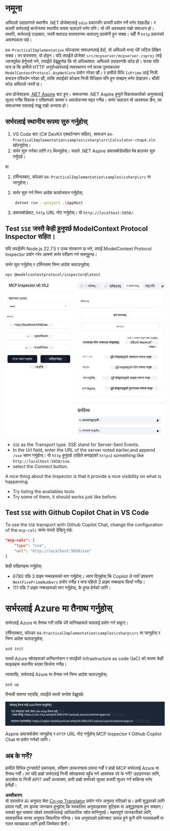 <!--
CO_OP_TRANSLATOR_METADATA:
{
  "original_hash": "5020a3e1a1c7f30c00f9e37f1fa208e3",
  "translation_date": "2025-05-17T14:07:12+00:00",
  "source_file": "04-PracticalImplementation/samples/csharp/README.md",
  "language_code": "ne"
}
-->
# नमूना

अघिल्लो उदाहरणले स्थानीय .NET प्रोजेक्टलाई `sdio` प्रकारसँग कसरी प्रयोग गर्ने भनेर देखाउँछ। र कसरी सर्भरलाई कन्टेनरमा स्थानीय रूपमा चलाउने भनेर पनि। यो धेरै अवस्थामा राम्रो समाधान हो। तथापि, सर्भरलाई टाढाबाट, जस्तै क्लाउड वातावरणमा चलाउनु उपयोगी हुन सक्छ। यहीँ नै `http` प्रकारको आवश्यकता पर्छ।

`04-PracticalImplementation` फोल्डरमा समाधानलाई हेर्दा, यो अघिल्लो भन्दा धेरै जटिल देखिन सक्छ। तर वास्तवमा, यो होइन। यदि तपाईंले प्रोजेक्ट `src/mcpserver/mcpserver.csproj` लाई ध्यानपूर्वक हेर्नुभयो भने, तपाईंले देख्नुहुनेछ कि यो अधिकांशत: अघिल्लो उदाहरणकै कोड हो। फरक यति मात्र छ कि हामीले HTTP अनुरोधहरूलाई व्यवस्थापन गर्न फरक पुस्तकालय `ModelContextProtocol.AspNetCore` प्रयोग गरेका छौं। र हामीले विधि `IsPrime` लाई निजी बनाउन परिवर्तन गरेका छौं, ताकि तपाईंको कोडमा निजी विधिहरू पनि हुन सक्छन् भनेर देखाउन। बाँकी कोड अघिल्लो जस्तै छ।

अरू प्रोजेक्टहरू [.NET Aspire](https://learn.microsoft.com/dotnet/aspire/get-started/aspire-overview) बाट हुन्। समाधानमा .NET Aspire हुनुले विकासकर्ताको अनुभवलाई सुधार गर्नेछ विकास र परीक्षणको क्रममा र अवलोकनमा मद्दत गर्नेछ। सर्भर चलाउन यो आवश्यक छैन, तर समाधानमा यसलाई राख्नु राम्रो अभ्यास हो।

## सर्भरलाई स्थानीय रूपमा सुरु गर्नुहोस्

1. VS Code बाट (C# DevKit एक्सटेन्सन सहित), समाधान `04-PracticalImplementation\samples\csharp\src\Calculator-chap4.sln` खोल्नुहोस्।
2. सर्भर सुरु गर्नका लागि `F5` थिच्नुहोस्। यसले .NET Aspire ड्यासबोर्डसहित वेब ब्राउजर सुरु गर्नुपर्छ।

वा

1. टर्मिनलबाट, फोल्डर `04-PracticalImplementation\samples\csharp\src` मा जानुहोस्।
2. सर्भर सुरु गर्न निम्न आदेश कार्यान्वयन गर्नुहोस्:
   ```bash
    dotnet run --project .\AppHost
   ```

3. ड्यासबोर्डबाट, `http` URL नोट गर्नुहोस्। यो `http://localhost:5058/`.

## Test `SSE` जस्तै केही हुनुपर्छ ModelContext Protocol Inspector सहित।

यदि तपाईंसँग Node.js 22.7.5 र उच्च संस्करण छ भने, तपाईं ModelContext Protocol Inspector प्रयोग गरेर आफ्नो सर्भर परीक्षण गर्न सक्नुहुन्छ।

सर्भर सुरु गर्नुहोस् र टर्मिनलमा निम्न आदेश चलाउनुहोस्:

```bash
npx @modelcontextprotocol/inspector@latest
```

![MCP Inspector](../../../../../translated_images/mcp_inspector.2939244613cb5a0549b83942e062bceb69083c3d7b331c8de991ecf6834d6904.ne.png)

- `SSE` as the Transport type. SSE stand for Server-Sent Events. 
- In the Url field, enter the URL of the server noted earlier,and append `/sse` चयन गर्नुहोस्। यो `http` हुनुपर्छ (पहिले बनाइएको `https`) something like `http://localhost:5058/sse`.
- select the Connect button.

A nice thing about the Inspector is that it provide a nice visibility on what is happening.

- Try listing the availables tools
- Try some of them, it should works just like before.


## Test `SSE` with Github Copilot Chat in VS Code

To use the `SSE` transport with Github Copilot Chat, change the configuration of the `mcp-calc` सर्भर यस्तो देखिनु पर्छ:

```json
"mcp-calc": {
    "type": "sse",
    "url": "http://localhost:5058/sse"
}
```

केही परीक्षणहरू गर्नुहोस्:
- 6780 पछि 3 प्राइम नम्बरहरूको माग गर्नुहोस्। ध्यान दिनुहोस् कि Copilot ले नयाँ उपकरण `NextFivePrimeNumbers` प्रयोग गर्नेछ र मात्र पहिलो 3 प्राइम नम्बरहरू फिर्ता गर्नेछ।
- 111 पछि 7 प्राइम नम्बरहरूको माग गर्नुहोस्, के हुन्छ हेर्नको लागि।

# सर्भरलाई Azure मा तैनाथ गर्नुहोस्

सर्भरलाई Azure मा तैनाथ गरौं ताकि धेरै मानिसहरूले यसलाई प्रयोग गर्न सकून्।

टर्मिनलबाट, फोल्डर `04-PracticalImplementation\samples\csharp\src` मा जानुहोस् र निम्न आदेश चलाउनुहोस्:

```bash
azd init
```

यसले Azure स्रोतहरूको कन्फिगरेसन र तपाईंको Infrastructure as code (IaC) को रूपमा केही फाइलहरू स्थानीय रूपमा सिर्जना गर्नेछ।

त्यसपछि, सर्भरलाई Azure मा तैनाथ गर्न निम्न आदेश चलाउनुहोस्:

```bash
azd up
```

तैनाथी समाप्त भएपछि, तपाईंले यस्तो सन्देश देख्नुपर्छ:

![Azd deployment success](../../../../../translated_images/chap4-azd-deploy-success.f69e7f61e50fdbf13ea3bf7302d9850a18e12832f34daee1695f29da3f32b452.ne.png)

Aspire ड्यासबोर्डमा जानुहोस् र `HTTP` URL नोट गर्नुहोस् MCP Inspector र Github Copilot Chat मा प्रयोग गर्नको लागि।

## अब के गर्ने?

हामीले विभिन्न ट्रान्सपोर्ट प्रकारहरू, परीक्षण उपकरणहरू प्रयास गर्यौं र हाम्रो MCP सर्भरलाई Azure मा तैनाथ गर्यौं। तर यदि हाम्रो सर्भरलाई निजी स्रोतहरूमा पहुँच गर्न आवश्यक परे के गर्ने? उदाहरणका लागि, डाटाबेस वा निजी API? अर्को अध्यायमा, हामी हाम्रो सर्भरको सुरक्षा कसरी सुधार गर्न सकिन्छ भनेर हेर्नेछौं।

**अस्वीकरण**:  
यो दस्तावेज AI अनुवाद सेवा [Co-op Translator](https://github.com/Azure/co-op-translator) प्रयोग गरेर अनुवाद गरिएको छ। हामी शुद्धताको लागि प्रयास गर्छौं, तर कृपया जानकार हुनुहोस् कि स्वचालित अनुवादहरूमा त्रुटिहरू वा अशुद्धताहरू हुन सक्छन्। यसको मूल भाषामा रहेको दस्तावेजलाई आधिकारिक स्रोत मानिनुपर्छ। महत्वपूर्ण जानकारीको लागि, व्यावसायिक मानव अनुवाद सिफारिस गरिन्छ। यस अनुवादको प्रयोगबाट उत्पन्न हुने कुनै पनि गलतफहमी वा गलत व्याख्याका लागि हामी जिम्मेवार छैनौं।